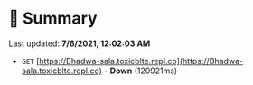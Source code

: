 # 📖 Summary
Last updated: **7/6/2021, 12:02:03 AM**

- `GET` [https://Bhadwa-sala.toxicblte.repl.co](https://Bhadwa-sala.toxicblte.repl.co) - **Down** (120921ms)
